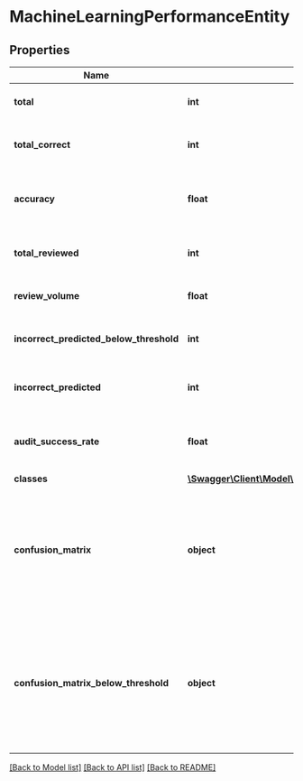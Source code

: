 # MachineLearningPerformanceEntity

## Properties
Name | Type | Description | Notes
------------ | ------------- | ------------- | -------------
**total** | **int** | total number of features for this analysis | [optional] 
**total_correct** | **int** | total number of correct predictions for this analysis | [optional] 
**accuracy** | **float** | accuracy of the predictions, defined as #correct/ #features | [optional] 
**total_reviewed** | **int** | Number of features audited (given the Audit threshold) | [optional] 
**review_volume** | **float** | The proportion of all features that are reviewed | [optional] 
**incorrect_predicted_below_threshold** | **int** | The number of misclassified features that are reviewed | [optional] 
**incorrect_predicted** | **int** | The number of misclassified features that are reviewed | [optional] 
**audit_success_rate** | **float** | The proportion of misclassified features that are reviewed (scale 0-1, 1 is good) | [optional] 
**classes** | [**\Swagger\Client\Model\MachineLearningPerformanceEntity**](MachineLearningPerformanceEntity.md) |  | [optional] 
**confusion_matrix** | **object** | A Hash for the confusion matrix. consists of (e.g) for a true / false classification                                                     {actual_false:{predicted_true: x, predicted_false: y}, actual_true:{predicted_true: z, predicted_false:c}} | [optional] 
**confusion_matrix_below_threshold** | **object** | A Hash for the confusion matrix for items getting audited. consists of (e.g) for a true / false classification                                                     {actual_false:{predicted_true: x, predicted_false: y}, actual_true:{predicted_true: z, predicted_false:c}} | [optional] 

[[Back to Model list]](../README.md#documentation-for-models) [[Back to API list]](../README.md#documentation-for-api-endpoints) [[Back to README]](../README.md)

